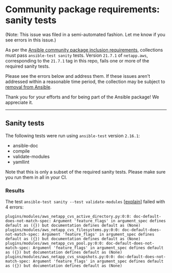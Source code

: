 # Community package requirements: sanity tests

(Note: This issue was filed in a semi-automated fashion. Let me know if you see errors in this issue.)

As per the [Ansible community package inclusion requirements][ci-testing], collections must pass `ansible-test sanity` tests. Version `21.7.1` of `netapp.aws`, corresponding to the `21.7.1` tag in this repo, fails one or more of the required sanity tests.


Please see the errors below and address them. If these issues aren't addressed within a reasonable time period, the collection may be subject to [removal from Ansible][removal].

Thank you for your efforts and for being part of the Ansible package! We appreciate it.

---

## Sanity tests

The following tests were run using `ansible-test` version `2.16.1`:

- ansible-doc
- compile
- validate-modules
- yamllint

Note that this is only a subset of the required sanity tests. Please make sure you run them in all in your CI.

### Results

The test `ansible-test sanity --test validate-modules` [[explain](https://docs.ansible.com/ansible-core/2.16/dev_guide/testing/sanity/validate-modules.html)] failed with 4 errors:

``` text
plugins/modules/aws_netapp_cvs_active_directory.py:0:0: doc-default-does-not-match-spec: Argument 'feature_flags' in argument_spec defines default as ({}) but documentation defines default as (None)
plugins/modules/aws_netapp_cvs_filesystems.py:0:0: doc-default-does-not-match-spec: Argument 'feature_flags' in argument_spec defines default as ({}) but documentation defines default as (None)
plugins/modules/aws_netapp_cvs_pool.py:0:0: doc-default-does-not-match-spec: Argument 'feature_flags' in argument_spec defines default as ({}) but documentation defines default as (None)
plugins/modules/aws_netapp_cvs_snapshots.py:0:0: doc-default-does-not-match-spec: Argument 'feature_flags' in argument_spec defines default as ({}) but documentation defines default as (None)
```




[ci-testing]: https://docs.ansible.com/ansible/latest/community/collection_contributors/collection_requirements.html#ci-testing
[repo-mgmt]: https://docs.ansible.com/ansible/latest/community/collection_contributors/collection_requirements.html#repository-management
[removal]: https://github.com/ansible-collections/overview/blob/main/removal_from_ansible.rst
